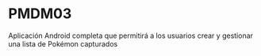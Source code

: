 # PMDM03
Aplicación Android completa que permitirá a los usuarios crear y gestionar una lista de Pokémon capturados
